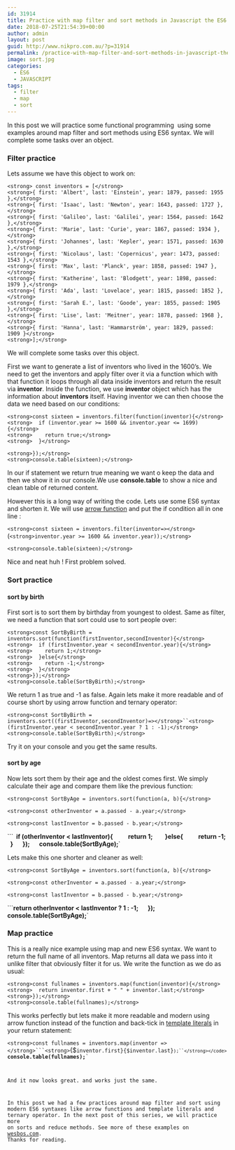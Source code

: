 ```yaml
---
id: 31914
title: Practice with map filter and sort methods in Javascript the ES6 way
date: 2018-07-25T21:54:39+00:00
author: admin
layout: post
guid: http://www.nikpro.com.au/?p=31914
permalink: /practice-with-map-filter-and-sort-methods-in-javascript-the-es6-way/
image: sort.jpg
categories:
  - ES6
  - JAVASCRIPT
tags:
  - filter
  - map
  - sort
---
```

In this post we will practice some functional programming  using some examples around map filter and sort methods using ES6 syntax. We will complete some tasks over an object.

### Filter practice

Lets assume we have this object to work on:

`<strong> const inventors = [</strong>`  
`<strong>{ first: 'Albert', last: 'Einstein', year: 1879, passed: 1955 },</strong>`  
`<strong>{ first: 'Isaac', last: 'Newton', year: 1643, passed: 1727 },</strong>`  
`<strong>{ first: 'Galileo', last: 'Galilei', year: 1564, passed: 1642 },</strong>`  
`<strong>{ first: 'Marie', last: 'Curie', year: 1867, passed: 1934 },</strong>`  
`<strong>{ first: 'Johannes', last: 'Kepler', year: 1571, passed: 1630 },</strong>`  
`<strong>{ first: 'Nicolaus', last: 'Copernicus', year: 1473, passed: 1543 },</strong>`  
`<strong>{ first: 'Max', last: 'Planck', year: 1858, passed: 1947 },</strong>`  
`<strong>{ first: 'Katherine', last: 'Blodgett', year: 1898, passed: 1979 },</strong>`  
`<strong>{ first: 'Ada', last: 'Lovelace', year: 1815, passed: 1852 },</strong>`  
`<strong>{ first: 'Sarah E.', last: 'Goode', year: 1855, passed: 1905 },</strong>`  
`<strong>{ first: 'Lise', last: 'Meitner', year: 1878, passed: 1968 },</strong>`  
`<strong>{ first: 'Hanna', last: 'Hammarström', year: 1829, passed: 1909 }</strong>`  
`<strong>];</strong>`

We will complete some tasks over this object. 

First we want to generate a list of inventors who lived in the 1600&#8217;s. We need to get the inventors and apply filter over it via a function which with that function it loops through all data inside inventors and return the result via **inventor**. Inside the function, we use **inventor** object which has the information about **inventors** itself. Having inventor we can then choose the data we need based on our conditions:

`<strong>const sixteen = inventors.filter(function(inventor){</strong>`  
`<strong>  if (inventor.year >= 1600 && inventor.year <= 1699){</strong>`  
`<strong>    return true;</strong>`  
`<strong>  }</strong>`

`<strong>});</strong>`  
`<strong>console.table(sixteen);</strong>`

In our if statement we return true meaning we want o keep the data and then we show it in our console.We use **console.table** to show a nice and clean table of returned content.

However this is a long way of writing the code. Lets use some ES6 syntax and shorten it. We will use [arrow function](http://www.nikpro.com.au/all-you-need-to-know-about-arrow-functions-in-javascript/) and put the if condition all in one line :

`<strong>const sixteen = inventors.filter(inventor=></strong>`(`<strong>inventor.year >= 1600 && inventor.year));</strong>`

`<strong>console.table(sixteen);</strong>`

Nice and neat huh ! First problem solved.

### Sort practice

#### sort by birth

First sort is to sort them by birthday from youngest to oldest. Same as filter, we need a function that sort could use to sort people over:

`<strong>const SortByBirth = inventors.sort(function(firstInventor,secondInventor){</strong>`  
`<strong>  if (firstInventor.year < secondInventor.year){</strong>`  
`<strong>    return 1;</strong>`  
`<strong>  }else{</strong>`  
`<strong>    return -1;</strong>`  
`<strong>  }</strong>`  
`<strong>});</strong>`  
`<strong>console.table(SortByBirth);</strong>`

We return 1 as true and -1 as false. Again lets make it more readable and of course short by using arrow function and ternary operator:

`<strong>const SortByBirth = inventors.sort((firstInventor,secondInventor)=></strong>``<strong>(firstInventor.year < secondInventor.year ? 1 : -1);</strong>`  
`<strong>console.table(SortByBirth);</strong>`

Try it on your console and you get the same results.

#### sort by age

Now lets sort them by their age and the oldest comes first. We simply calculate their age and compare them like the previous function:

`<strong>const SortByAge = inventors.sort(function(a, b){</strong>`

`<strong>const otherInventor = a.passed - a.year;</strong>`

`<strong>const lastInventor = b.passed - b.year;</strong>`

```<strong>  if (otherInventor < lastInventor){</strong>`  
`<strong>    return 1;</strong>`  
`<strong>  }else{</strong>`  
`<strong>    return -1;</strong>`  
`<strong>  }</strong>`  
`<strong>});</strong>`  
`<strong>console.table(SortByAge);</strong>`

Lets make this one shorter and cleaner as well:

`<strong>const SortByAge = inventors.sort(function(a, b){</strong>`

`<strong>const otherInventor = a.passed - a.year;</strong>`

`<strong>const lastInventor = b.passed - b.year;</strong>`

```<strong>return otherInventor < lastInventor ? 1 : -1;</strong>`  
`<strong>});</strong>`  
`<strong>console.table(SortByAge);</strong>`

### Map practice

This is a really nice example using map and new ES6 syntax. We want to return the full name of all inventors. Map returns all data we pass into it unlike filter that obviously filter it for us. We write the function as we do as usual:

`<strong>const fullnames = inventors.map(function(inventor){</strong>`  
`<strong>  return inventor.first + " " + inventor.last;</strong>`  
`<strong>});</strong>`  
`<strong>console.table(fullnames);</strong>`

This works perfectly but lets make it more readable and modern using arrow function instead of the function and back-tick in [template literals](http://www.nikpro.com.au/template-literals-in-js6-explained/) in your return statement:

`<strong>const fullnames = inventors.map(inventor =></strong>```<strong>`{$<code>inventor.first}{$inventor.last}`);``</strong></code>  
`<strong>console.table(fullnames);</strong>`

And it now looks great. and works just the same.

In this post we had a few practices around map filter and sort using modern ES6 syntaxes like arrow functions and template literals and ternary operator. In the next post of this series, we will practice more on sorts and reduce methods. See more of these examples on <a href="http://wesbos.com" target="_blank" rel="noopener noreferrer">wesbos.com</a>. Thanks for reading.
